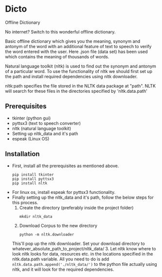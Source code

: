 # Dicto

Offline Dictionary

No internet? Switch to this wonderful offline dictionary.

Basic offline dictionary which gives you the meaning, synonym and antonym of the word with an additional feature of text to speech to verify the word entered with the user. Here .json file (data set) has been used which contains the meaning of thousands of words.

Natural language toolkit (nltk) is used to find out the synonym and antonym of a particular word. To use the functionality of nltk we should first set up the path and install required dependencies using nltk downloader.

nltk:path specifies the file stored in the NLTK data package at "path". NLTK will search for these files in the directories specified by 'nltk.data.path'

## Prerequisites 

- tkinter (python gui) 
- pyttsx3 (text to speech converter)
- nltk (natural language toolkit)
- Setting up nltk_data and it's path
- espeak (Linux OS)

## Installation

- First, install all the prerequisites as mentioned above.
    ```
    pip install tkinter
    pip install pyttsx3
    pip install nltk
    ```
- For linux os, install espeak for pyttsx3 functionality.
- Finally setting up the nltk_data and it's path, follow the below steps for this process.
    1. Create the directory (preferably inside the project folder)
        ```
        mkdir nltk_data
        ```
    2. Download Corpus to the new directory
        ```
        python -m nltk.downloader
        ```
    This'll pop up the nltk downloader. Set your download directory to whatever_absolute_path_to_project/nltk_data/
    3. Let nltk know where to look
        nltk looks for data, resources etc. in the locations specified in the nltk.data.path variable. All you need to do is add
        ```
        nltk.data.path.append('./nltk_data/')
        ```
        to the python file actually using nltk, and it will look for the required dependencies.
